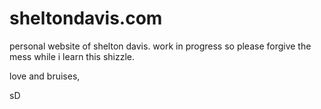 sheltondavis.com
================

personal website of shelton davis. work in progress so please forgive the mess while i learn this shizzle.

love and bruises,

sD
